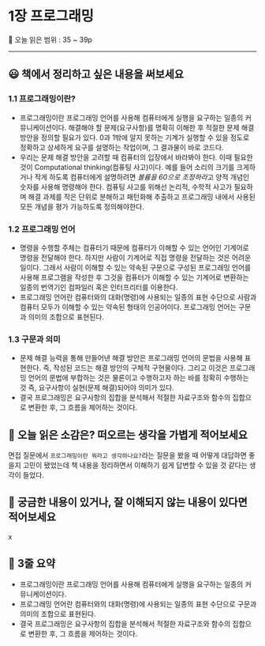 # 1장 프로그래밍

🔖 오늘 읽은 범위 : 35 ~ 39p

---

## 😃 책에서 정리하고 싶은 내용을 써보세요

### 1.1 프로그래밍이란?

- 프로그래밍이란 프로그래밍 언어를 사용해 컴퓨터에게 실행을 요구하는 일종의 커뮤니케이션이다. 해결해야 할 문제(요구사항)를 명확히 이해한 후 적절한 문제 해결 방안을 정의할 필요가 있다. 0과 1밖에 알지 못하는 기계가 실행할 수 있을 정도로 정확하고 상세하게 요구를 설명하는 작업이며, 그 결과물이 바로 코드다.
- 우리는 문제 해결 방안을 고려할 때 컴퓨터의 입장에서 바라봐야 한다. 이때 필요한 것이 Computational thinking(컴퓨팅 사고)이다. 예를 들어 소리의 크기를 크게하거나 작게 하도록 컴퓨터에게 설명하려면 *볼륨을 60으로 조정하라*고 양적 개념인 숫자를 사용해 명령해야 한다. 컴퓨팅 사고를 위해선 논리적, 수학적 사고가 필요하며 해결 과제를 작은 단위로 분해하고 패턴화해 추출하고 프로그래밍 내에서 사용된 모든 개념을 평가 가능하도록 정의해야한다.

### 1.2 프로그래밍 언어

- 명령을 수행할 주체는 컴퓨터기 때문에 컴퓨터가 이해할 수 있는 언어인 기계어로 명령을 전달해야 한다. 하지만 사람이 기계어로 직접 명령을 전달하는 것은 어려운 일이다. 그래서 사람이 이해할 수 있는 약속된 구문으로 구성된 프로그래밍 언어를 사용해 프로그램을 작성한 후 그것을 컴퓨터가 이해할 수 있는 기계어로 변환하는 일종의 번역기인 컴파일러 혹은 인터프리터를 이용한다.
- 프로그래밍 언어란 컴퓨터와의 대화(명령)에 사용되는 일종의 표현 수단으로 사람과 컴퓨터 모두가 이해할 수 있는 약속된 형태의 인공어이다. 프로그래밍 언어는 구문과 의미의 조합으로 표현된다.

### 1.3 구문과 의미

- 문제 해결 능력을 통해 만들어낸 해결 방안은 프로그래밍 언어의 문법을 사용해 표현한다. 즉, 작성된 코드는 해결 방안의 구체적 구현물이다. 그리고 이것은 프로그래밍 언어의 문법에 부합하는 것은 물론이고 수행하고자 하는 바를 정확히 수행하는 것 즉, 요구사항이 실현(문제 해결)되어야 의미가 있다.
- 결국 프로그래밍은 요구사항의 집합을 분석해서 적절한 자료구조와 함수의 집합으로 변환한 후, 그 흐름을 제어하는 것이다.

## 🤔 오늘 읽은 소감은? 떠오르는 생각을 가볍게 적어보세요

면접 질문에서 `프로그래밍이란 뭐라고 생각하나요?`라는 질문을 봤을 때 어떻게 대답하면 좋을지 고민이 됐었는데 책 내용을 정리하면서 이해하기 쉽게 답변할 수 있을 것 같다는 생각이 들었다.

## 🔎 궁금한 내용이 있거나, 잘 이해되지 않는 내용이 있다면 적어보세요

x

## 📝 3줄 요약

- 프로그래밍이란 프로그래밍 언어를 사용해 컴퓨터에게 실행을 요구하는 일종의 커뮤니케이션이다.
- 프로그래밍 언어란 컴퓨터와의 대화(명령)에 사용되는 일종의 표현 수단으로 구문과 의미의 조합으로 표현된다.
- 결국 프로그래밍은 요구사항의 집합을 분석해서 적절한 자료구조와 함수의 집합으로 변환한 후, 그 흐름을 제어하는 것이다.
